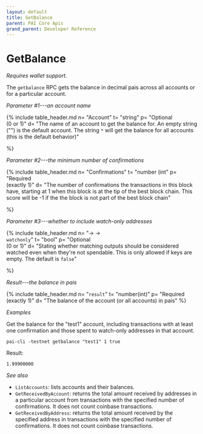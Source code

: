 ```yaml
---
layout: default
title: GetBalance
parent: PAI Core Apis
grand_parent: Developer Reference
---
```


GetBalance
========================

*Requires wallet support.*

The `getbalance` RPC gets the balance in decimal pais across all accounts or for a particular account.

*Parameter #1---an account name*

{% include table_header.md
  n= "Account"
  t= "string"
  p= "Optional<br>(0 or 1)"
  d= "The name of an account to get the balance for.  An empty string (\"\") is the default account.  The string `*` will get the balance for all accounts (this is the default behavior)"

%}

*Parameter #2---the minimum number of confirmations*

{% include table_header.md
  n= "Confirmations"
  t= "number (int"
  p= "Required<br>(exactly 1)"
  d= "The number of confirmations the transactions in this block have, starting at 1 when this block is at the tip of the best block chain.  This score will be -1 if the the block is not part of the best block chain"

%}

*Parameter #3---whether to include watch-only addresses*

{% include table_header.md
  n= "→ →<br>`watchonly`"
  t= "bool"
  p= "Optional<br>(0 or 1)"
  d= "Stating whether matching outputs should be considered watched even when they're not spendable. This is only allowed if keys are empty. The default is `false`"

%}

*Result---the balance in pais*

{% include table_header.md
  n= "`result`"
  t= "number(int)"
  p= "Required<br>(exactly 1)"
  d= "The balance of the account (or all accounts) in pais"
%}

*Examples*

Get the balance for the "test1" account, including transactions with
at least one confirmation and those spent to watch-only addresses in
that account.

```
pai-cli -testnet getbalance "test1" 1 true
```

Result:

```
1.99900000
```

*See also*

* `ListAccounts`: lists accounts and their balances.
* `GetReceivedByAccount`:  returns the total amount received by addresses in a particular account from transactions with the specified number of confirmations. It does not count coinbase transactions.
* `GetReceivedByAddress`: returns the total amount received by the specified address in transactions with the specified number of confirmations. It does not count coinbase transactions. 

